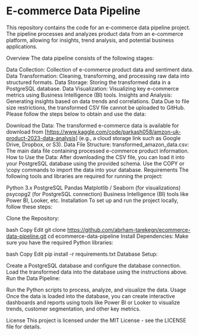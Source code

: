 # E-commerce Data Pipeline
This repository contains the code for an e-commerce data pipeline project. The pipeline processes and analyzes product data from an e-commerce platform, allowing for insights, trend analysis, and potential business applications.

Overview
The data pipeline consists of the following stages:

Data Collection: Collection of e-commerce product data and sentiment data.
Data Transformation: Cleaning, transforming, and processing raw data into structured formats.
Data Storage: Storing the transformed data in a PostgreSQL database.
Data Visualization: Visualizing key e-commerce metrics using Business Intelligence (BI) tools.
Insights and Analysis: Generating insights based on data trends and correlations.
Data
Due to file size restrictions, the transformed CSV file cannot be uploaded to GitHub. Please follow the steps below to obtain and use the data:

Download the Data:
The transformed e-commerce data is available for download from [https://www.kaggle.com/code/parkash058/amzon-uk-product-2023-data-analysis] (e.g., a cloud storage link such as Google Drive, Dropbox, or S3).
Data File Structure:
transformed_amazon_data.csv: The main data file containing processed e-commerce product information.
How to Use the Data:
After downloading the CSV file, you can load it into your PostgreSQL database using the provided schema. Use the COPY or \copy commands to import the data into your database.
Requirements
The following tools and libraries are required for running the project:

Python 3.x
PostgreSQL
Pandas
Matplotlib / Seaborn (for visualizations)
psycopg2 (for PostgreSQL connection)
Business Intelligence (BI) tools like Power BI, Looker, etc.
Installation
To set up and run the project locally, follow these steps:

Clone the Repository:

bash
Copy
Edit
git clone https://github.com/abrham-tarekegn/ecommerce-data-pipeline.git
cd ecommerce-data-pipeline
Install Dependencies: Make sure you have the required Python libraries:

bash
Copy
Edit
pip install -r requirements.txt
Database Setup:

Create a PostgreSQL database and configure the database connection.
Load the transformed data into the database using the instructions above.
Run the Data Pipeline:

Run the Python scripts to process, analyze, and visualize the data.
Usage
Once the data is loaded into the database, you can create interactive dashboards and reports using tools like Power BI or Looker to visualize trends, customer segmentation, and other key metrics.

License
This project is licensed under the MIT License - see the LICENSE file for details.
